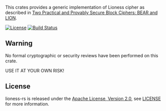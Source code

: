 This crates provides a generic implementation of Lioness cipher as described in [Two Practical and Provably Secure Block Ciphers: BEAR and LION](https://www.cl.cam.ac.uk/~rja14/Papers/bear-lion.pdf).

[![License](https://img.shields.io/badge/License-Apache%202.0-blue.svg?style=for-the-badge)](https://opensource.org/licenses/Apache-2.0)
[![Build Status](https://img.shields.io/github/workflow/status/jstuczyn/lioness-rs/Continuous%20integration/master?style=for-the-badge&logo=github-actions)](https://github.com/jstuczyn/lioness-rs/actions?query=branch%3Amaster)

Warning
-------

No formal cryptographic or security reviews have been performed on this crate.


USE IT AT YOUR OWN RISK!

License
-------

lioness-rs is released under the [Apache License, Version 2.0](https://www.apache.org/licenses/LICENSE-2.0), see [LICENSE](https://github.com/jstuczyn/lioness-rs/blob/master/LICENSE) for more information.